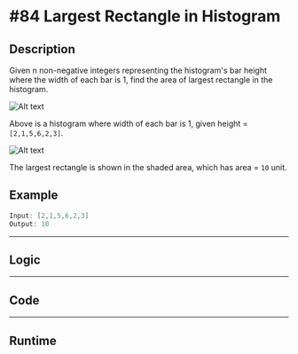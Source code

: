 # #84 Largest Rectangle in Histogram

## Description
Given n non-negative integers representing the histogram's bar height where the width of each bar is 1, find the area of largest rectangle in the histogram.

![Alt text](https://assets.leetcode.com/uploads/2018/10/12/histogram.png)

Above is a histogram where width of each bar is 1, given height = `[2,1,5,6,2,3]`.

![Alt text](https://assets.leetcode.com/uploads/2018/10/12/histogram_area.png)

The largest rectangle is shown in the shaded area, which has area = `10` unit.

## Example
```java
Input: [2,1,5,6,2,3]
Output: 10
```
---

## Logic

---
## Code

---

## Runtime


